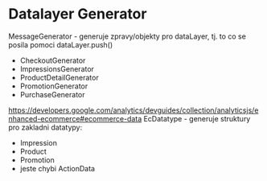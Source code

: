 # Datalayer Generator


MessageGenerator - generuje zpravy/objekty pro dataLayer, tj. to co se posila pomoci dataLayer.push()

 - CheckoutGenerator
 - ImpressionsGenerator
 - ProductDetailGenerator
 - PromotionGenerator
 - PurchaseGenerator

https://developers.google.com/analytics/devguides/collection/analyticsjs/enhanced-ecommerce#ecommerce-data
EcDatatype - generuje struktury pro zakladni datatypy:
 - Impression
 - Product
 - Promotion
 - jeste chybi ActionData
